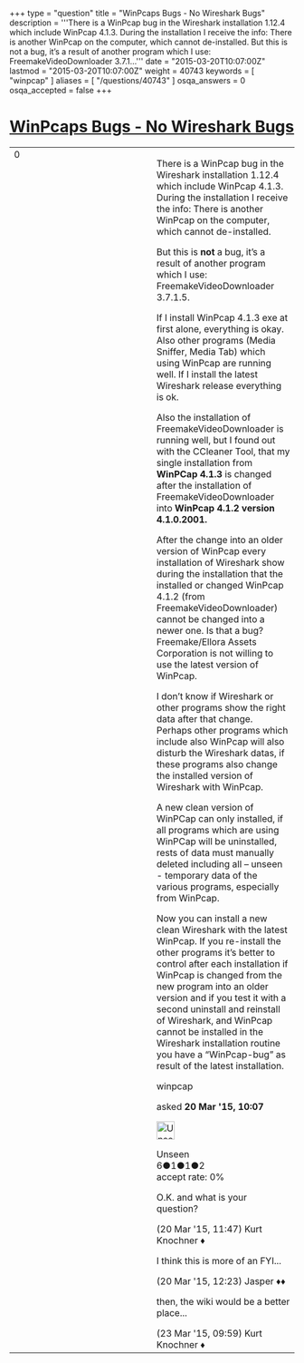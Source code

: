 +++
type = "question"
title = "WinPcaps Bugs - No Wireshark Bugs"
description = '''There is a WinPcap bug in the Wireshark installation 1.12.4 which include WinPcap 4.1.3. During the installation I receive the info: There is another WinPcap on the computer, which cannot de-installed. But this is not a bug, it’s a result of another program which I use: FreemakeVideoDownloader 3.7.1...'''
date = "2015-03-20T10:07:00Z"
lastmod = "2015-03-20T10:07:00Z"
weight = 40743
keywords = [ "winpcap" ]
aliases = [ "/questions/40743" ]
osqa_answers = 0
osqa_accepted = false
+++

<div class="headNormal">

# [WinPcaps Bugs - No Wireshark Bugs](/questions/40743/winpcaps-bugs-no-wireshark-bugs)

</div>

<div id="main-body">

<div id="askform">

<table id="question-table" style="width:100%;"><colgroup><col style="width: 50%" /><col style="width: 50%" /></colgroup><tbody><tr class="odd"><td style="width: 30px; vertical-align: top"><div class="vote-buttons"><div id="post-40743-score" class="post-score" title="current number of votes">0</div><div id="favorite-count" class="favorite-count"></div></div></td><td><div id="item-right"><div class="question-body"><p>There is a WinPcap bug in the Wireshark installation 1.12.4 which include WinPcap 4.1.3. During the installation I receive the info: There is another WinPcap on the computer, which cannot de-installed.</p><p>But this is <strong>not</strong> a bug, it’s a result of another program which I use: FreemakeVideoDownloader 3.7.1.5.</p><p>If I install WinPcap 4.1.3 exe at first alone, everything is okay. Also other programs (Media Sniffer, Media Tab) which using WinPcap are running well. If I install the latest Wireshark release everything is ok.</p><p>Also the installation of FreemakeVideoDownloader is running well, but I found out with the CCleaner Tool, that my single installation from <strong>WinPCap 4.1.3</strong> is changed after the installation of FreemakeVideoDownloader into <strong>WinPcap 4.1.2 version 4.1.0.2001.</strong></p><p>After the change into an older version of WinPcap every installation of Wireshark show during the installation that the installed or changed WinPcap 4.1.2 (from FreemakeVideoDownloader) cannot be changed into a newer one. Is that a bug? Freemake/Ellora Assets Corporation is not willing to use the latest version of WinPcap.</p><p>I don’t know if Wireshark or other programs show the right data after that change. Perhaps other programs which include also WinPcap will also disturb the Wireshark datas, if these programs also change the installed version of Wireshark with WinPcap.</p><p>A new clean version of WinPCap can only installed, if all programs which are using WinPCap will be uninstalled, rests of data must manually deleted including all – unseen - temporary data of the various programs, especially from WinPcap.</p><p>Now you can install a new clean Wireshark with the latest WinPcap. If you re-install the other programs it’s better to control after each installation if WinPcap is changed from the new program into an older version and if you test it with a second uninstall and reinstall of Wireshark, and WinPcap cannot be installed in the Wireshark installation routine you have a “WinPcap-bug” as result of the latest installation.</p></div><div id="question-tags" class="tags-container tags">winpcap</div><div id="question-controls" class="post-controls"></div><div class="post-update-info-container"><div class="post-update-info post-update-info-user"><p>asked <strong>20 Mar '15, 10:07</strong></p><img src="https://secure.gravatar.com/avatar/0cc836cd8810525ec95315516a4cb67a?s=32&amp;d=identicon&amp;r=g" class="gravatar" width="32" height="32" alt="Unseen&#39;s gravatar image" /><p>Unseen<br />
<span class="score" title="6 reputation points">6</span><span title="1 badges"><span class="badge1">●</span><span class="badgecount">1</span></span><span title="1 badges"><span class="silver">●</span><span class="badgecount">1</span></span><span title="2 badges"><span class="bronze">●</span><span class="badgecount">2</span></span><br />
<span class="accept_rate" title="Rate of the user&#39;s accepted answers">accept rate:</span> <span title="Unseen has no accepted answers">0%</span></p></div></div><div id="comments-container-40743" class="comments-container"><span id="40749"></span><div id="comment-40749" class="comment"><div id="post-40749-score" class="comment-score"></div><div class="comment-text"><p>O.K. and what is your question?</p></div><div id="comment-40749-info" class="comment-info"><span class="comment-age">(20 Mar '15, 11:47)</span> Kurt Knochner ♦</div></div><span id="40752"></span><div id="comment-40752" class="comment"><div id="post-40752-score" class="comment-score"></div><div class="comment-text"><p>I think this is more of an FYI...</p></div><div id="comment-40752-info" class="comment-info"><span class="comment-age">(20 Mar '15, 12:23)</span> Jasper ♦♦</div></div><span id="40785"></span><div id="comment-40785" class="comment"><div id="post-40785-score" class="comment-score"></div><div class="comment-text"><p>then, the wiki would be a better place...</p></div><div id="comment-40785-info" class="comment-info"><span class="comment-age">(23 Mar '15, 09:59)</span> Kurt Knochner ♦</div></div></div><div id="comment-tools-40743" class="comment-tools"></div><div class="clear"></div><div id="comment-40743-form-container" class="comment-form-container"></div><div class="clear"></div></div></td></tr></tbody></table>

</div>

</div>


